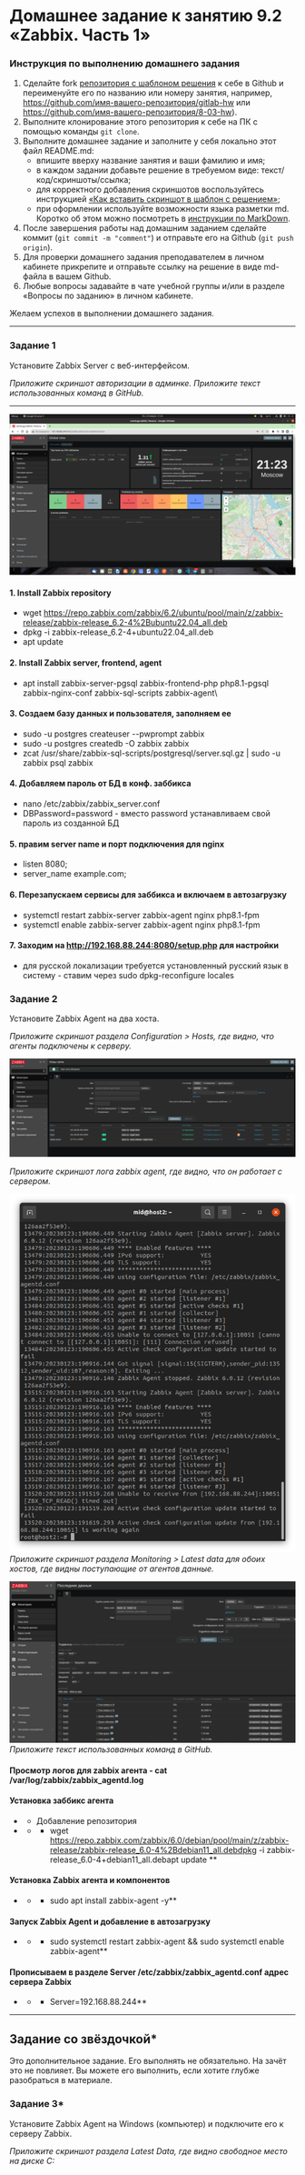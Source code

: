 # Домашнее задание к занятию 9.2 «Zabbix. Часть 1»

### Инструкция по выполнению домашнего задания

1. Сделайте fork [репозитория c шаблоном решения](https://github.com/netology-code/sys-pattern-homework) к себе в Github и переименуйте его по названию или номеру занятия, например, https://github.com/имя-вашего-репозитория/gitlab-hw или https://github.com/имя-вашего-репозитория/8-03-hw).
2. Выполните клонирование этого репозитория к себе на ПК с помощью команды `git clone`.
3. Выполните домашнее задание и заполните у себя локально этот файл README.md:
   * впишите вверху название занятия и ваши фамилию и имя;
   * в каждом задании добавьте решение в требуемом виде: текст/код/скриншоты/ссылка;
   * для корректного добавления скриншотов воспользуйтесь инструкцией [«Как вставить скриншот в шаблон с решением»](https://github.com/netology-code/sys-pattern-homework/blob/main/screen-instruction.md);
   * при оформлении используйте возможности языка разметки md. Коротко об этом можно посмотреть в [инструкции по MarkDown](https://github.com/netology-code/sys-pattern-homework/blob/main/md-instruction.md).
4. После завершения работы над домашним заданием сделайте коммит (`git commit -m "comment"`) и отправьте его на Github (`git push origin`).
5. Для проверки домашнего задания преподавателем в личном кабинете прикрепите и отправьте ссылку на решение в виде md-файла в вашем Github.
6. Любые вопросы задавайте в чате учебной группы и/или в разделе «Вопросы по заданию» в личном кабинете.

Желаем успехов в выполнении домашнего задания.

---

### Задание 1

Установите Zabbix Server с веб-интерфейсом.

*Приложите скриншот авторизации в админке.*
*Приложите текст использованных команд в GitHub.*

---
![alt_text](https://github.com/ivanmalyshev/9-hw/blob/srlb-14/files/hw-9.02-2.png)

#### 1. Install Zabbix repository
  * wget https://repo.zabbix.com/zabbix/6.2/ubuntu/pool/main/z/zabbix-release/zabbix-release_6.2-4%2Bubuntu22.04_all.deb
  * dpkg -i zabbix-release_6.2-4+ubuntu22.04_all.deb
  * apt update

#### 2. Install Zabbix server, frontend, agent
  * apt install zabbix-server-pgsql zabbix-frontend-php php8.1-pgsql zabbix-nginx-conf zabbix-sql-scripts zabbix-agent\

#### 3. Создаем базу данных и пользователя, заполняем ее
  * sudo -u postgres createuser --pwprompt zabbix
  * sudo -u postgres createdb -O zabbix zabbix
  * zcat /usr/share/zabbix-sql-scripts/postgresql/server.sql.gz | sudo -u zabbix psql zabbix

#### 4. Добавляем пароль от БД в конф. заббикса
  * nano /etc/zabbix/zabbix_server.conf
  * DBPassword=password - вместо password устанавливаем свой пароль из созданной БД
#### 5. правим server name и порт подключения для nginx
  * listen 8080;
  * server_name example.com;

#### 6. Перезапускаем сервисы для заббикса и включаем в автозагрузку
  * systemctl restart zabbix-server zabbix-agent nginx php8.1-fpm
  * systemctl enable zabbix-server zabbix-agent nginx php8.1-fpm

#### 7. Заходим на http://192.168.88.244:8080/setup.php для настройки
  * для русской локализации требуется установленный русский язык в систему - ставим через sudo dpkg-reconfigure locales

### Задание 2

Установите Zabbix Agent на два хоста.

*Приложите скриншот раздела Configuration > Hosts, где видно, что агенты подключены к серверу.*

![alt_text](https://github.com/ivanmalyshev/9-hw/blob/srlb-14/files/hw9.02-2.png)

*Приложите скриншот лога zabbix agent, где видно, что он работает с сервером.*

![alt_text](https://github.com/ivanmalyshev/9-hw/blob/srlb-14/files/hw-9.02-2-1.png)
*Приложите скриншот раздела Monitoring > Latest data для обоих хостов, где видны поступающие от агентов данные.*

![alt_text](https://github.com/ivanmalyshev/9-hw/blob/srlb-14/files/hw9.02-2-4.png)
*Приложите текст использованных команд в GitHub.*
#### Просмотр логов для zabbix агента - **cat /var/log/zabbix/zabbix_agentd.log**
#### Установка заббикс агента
* * Добавление репозитория
* * * wget https://repo.zabbix.com/zabbix/6.0/debian/pool/main/z/zabbix-release/zabbix-release_6.0-4%2Bdebian11_all.debdpkg -i zabbix-release_6.0-4+debian11_all.debapt update **
#### Установка Zabbix агента и компонентов
* * * sudo apt install zabbix-agent -y**
#### Запуск Zabbix Agent и добавление в автозагрузку
* * * sudo systemctl restart zabbix-agent && sudo systemctl enable zabbix-agent**
#### Прописываем в разделе Server /etc/zabbix/zabbix_agentd.conf адрес сервера Zabbix
* * * Server=192.168.88.244**


---

## Задание со звёздочкой*

Это дополнительное задание. Его выполнять не обязательно. На зачёт это не повлияет. Вы можете его выполнить, если хотите глубже разобраться в материале.

### Задание 3*

Установите Zabbix Agent на Windows (компьютер) и подключите его к серверу Zabbix.

*Приложите скриншот раздела Latest Data, где видно свободное место на диске C:*

